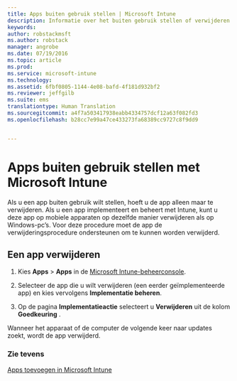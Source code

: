 ```yaml
---
title: Apps buiten gebruik stellen | Microsoft Intune
description: Informatie over het buiten gebruik stellen of verwijderen van apps met behulp van Intune.
keywords: 
author: robstackmsft
ms.author: robstack
manager: angrobe
ms.date: 07/19/2016
ms.topic: article
ms.prod: 
ms.service: microsoft-intune
ms.technology: 
ms.assetid: 6fbf0805-1144-4e08-bafd-4f181d932bf2
ms.reviewer: jeffgilb
ms.suite: ems
translationtype: Human Translation
ms.sourcegitcommit: a4f7a503417938eabb4334757dcf12a63f082fd3
ms.openlocfilehash: b28cc7e99a47ce433273fa68389cc9727c8f9dd9


---
```


# Apps buiten gebruik stellen met Microsoft Intune

Als u een app buiten gebruik wilt stellen, hoeft u de app alleen maar te verwijderen. Als u een app implementeert en beheert met Intune, kunt u deze app op mobiele apparaten op dezelfde manier verwijderen als op Windows-pc’s. Voor deze procedure moet de app de verwijderingsprocedure ondersteunen om te kunnen worden verwijderd.

## Een app verwijderen

1.  Kies **Apps** &gt; **Apps** in de [Microsoft Intune-beheerconsole](https://manage.microsoft.com).

2.  Selecteer de app die u wilt verwijderen (een eerder geïmplementeerde app) en kies vervolgens **Implementatie beheren**.

3.  Op de pagina **Implementatieactie** selecteert u **Verwijderen** uit de kolom **Goedkeuring** .

Wanneer het apparaat of de computer de volgende keer naar updates zoekt, wordt de app verwijderd.

### Zie tevens
[Apps toevoegen in Microsoft Intune](add-apps.md)



<!--HONumber=Oct16_HO4-->


